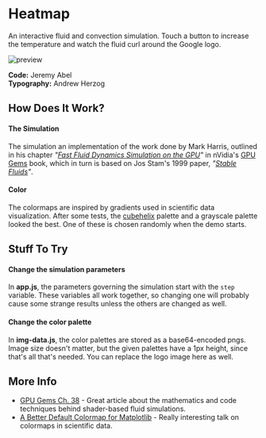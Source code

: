 # Heatmap
An interactive fluid and convection simulation. Touch a button to increase the temperature and watch the fluid curl around the Google logo.

![preview](https://anypixel-storage.appspot.com/docs/preview-heatmap.jpg)

**Code:** Jeremy Abel
<br />
**Typography:** Andrew Herzog

## How Does It Work?
#### The Simulation
The simulation an implementation of the work done by Mark Harris, outlined in his chapter *"[Fast Fluid Dynamics Simulation on the GPU](http://http.developer.nvidia.com/GPUGems/gpugems_ch38.html)"* in nVidia's [GPU Gems](https://developer.nvidia.com/gpugems) book, which in turn is based on Jos Stam's 1999 paper, *"[Stable Fluids](http://www.dgp.toronto.edu/people/stam/reality/Research/pdf/ns.pdf)"*.

#### Color
The colormaps are inspired by gradients used in scientific data visualization. After some tests, the [cubehelix](http://www.mrao.cam.ac.uk/~dag/CUBEHELIX/) palette and a grayscale palette looked the best. One of these is chosen randomly when the demo starts.

## Stuff To Try
#### Change the simulation parameters
In **app.js**, the parameters governing the simulation start with the ```step``` variable. These variables all work together, so changing one will probably cause some strange results unless the others are changed as well.

#### Change the color palette
In **img-data.js**, the color palettes are stored as a base64-encoded pngs. Image size doesn't matter, but the given palettes have a 1px height, since that's all that's needed. You can replace the logo image here as well.

## More Info
- [GPU Gems Ch. 38](https://developer.nvidia.com/gpugems/GPUGems/gpugems_ch38.html) - Great article about the mathematics and code techniques behind shader-based fluid simulations. 
- [A Better Default Colormap for Matplotlib](https://www.youtube.com/watch?v=xAoljeRJ3lU) - Really interesting talk on colormaps in scientific data.
